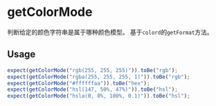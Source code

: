 # getColorMode

判断给定的颜色字符串是属于哪种颜色模型。
基于`colord`的`getFormat`方法。

## Usage

```ts
expect(getColorMode("rgb(255, 255, 255)")).toBe("rgb");
expect(getColorMode("rgba(255, 255, 255, 1)")).toBe("rgb");
expect(getColorMode("#ffffffaa")).toBe("hex");
expect(getColorMode("hsl(147, 50%, 47%)")).toBe("hsl");
expect(getColorMode("hsla(0, 0%, 100%, 0.1)")).toBe("hsl");
```

